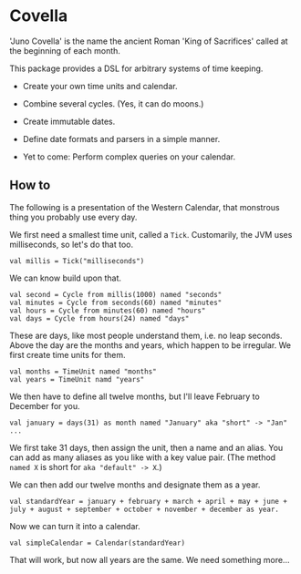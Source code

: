 # Covella
'Juno Covella' is the name the ancient Roman 'King of Sacrifices' called at the beginning of each month.

This package provides a DSL for arbitrary systems of time keeping.
- Create your own time units and calendar.
- Combine several cycles. (Yes, it can do moons.)
- Create immutable dates.
- Define date formats and parsers in a simple manner.

- Yet to come: Perform complex queries on your calendar.

## How to
The following is a presentation of the Western Calendar, that monstrous thing you probably use every day.

We first need a smallest time unit, called a `Tick`. Customarily, the JVM uses milliseconds, so let's do that too.

    val millis = Tick("milliseconds")
    
We can know build upon that. 

    val second = Cycle from millis(1000) named "seconds"
    val minutes = Cycle from seconds(60) named "minutes"
    val hours = Cycle from minutes(60) named "hours"
    val days = Cycle from hours(24) named "days"
    
These are days, like most people understand them, i.e. no leap seconds. Above the day are the months and years, which happen to be irregular. We first create time units for them.

    val months = TimeUnit named "months"
    val years = TimeUnit namd "years"
    
We then have to define all twelve months, but I'll leave February to December for you.

    val january = days(31) as month named "January" aka "short" -> "Jan"
    ...
    
We first take 31 days, then assign the unit, then a name and an alias. You can add as many aliases as you like with a key value pair. (The method `named X` is short for `aka "default" -> X`.)

We can then add our twelve months and designate them as a year.

    val standardYear = january + february + march + april + may + june + july + august + september + october + november + december as year.
    
Now we can turn it into a calendar. 

    val simpleCalendar = Calendar(standardYear)
    
That will work, but now all years are the same. We need something more...
